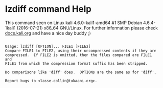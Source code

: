 # lzdiff command Help
 
 This command seen on Linux kali 4.6.0-kali1-amd64 #1 SMP Debian 4.6.4-1kali1 (2016-07-21) x86_64 GNU/Linux. For further information please check [docs.kali.org](docs.kali.org) and have a nice day buddy ;) 

~~~

Usage: lzdiff [OPTION]... FILE1 [FILE2]
Compare FILE1 to FILE2, using their uncompressed contents if they are
compressed.  If FILE2 is omitted, then the files compared are FILE1 and
FILE1 from which the compression format suffix has been stripped.

Do comparisons like 'diff' does.  OPTIONs are the same as for 'diff'.

Report bugs to <lasse.collin@tukaani.org>.

~~~
